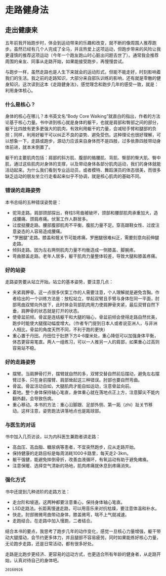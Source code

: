 # 走路健身法

## 走出健康来

五年前我开始跑步时，体会到运动带来的乐趣和改变，就不断的像周围人推荐跑步。虽然已经有几个人完成了全马，并且热爱上这项运动，但跑步带来的风险让我更谨慎的推荐这项运动（今年一个跑友跑山时心脏出问题去世了）。通常我会推荐周围的亲友、同事从走路开始，如果能接受跑步，再慢慢尝试。

与跑步一样，虽然走路也是人生下来就会的运动形式，但能不能走好，时刻影响着我们的生活。我之前的走路知识，大部分来自部队训练的影响，还有就是零散的健身知识。这次读到这本《走路健身法》，感觉理念和跑步几年的感受一致，就是：利用身体核心。

### 什么是核心？

身体的核心在哪儿？本书英文名“Body Core Walking”就直白的指出，作者的方法论基于核心力量。书中讲到核心就是身体的躯干，也就是肩部和臀部之间的部分，躯干比四肢有更多更强大的肌肉，有效利用躯干的力量，会减轻手臂和腿部的负担；同样，利用好躯干可以纠正不良的姿势、避免受伤。这种理论也很好理解，可以想象一下，走路或跑步，源动力应该来自身体而不是四肢，过多依靠四肢带动身体前进，就本末倒置了。

躯干的主要肌肉包括：肩部的斜方肌、腹部的骼腰肌、背肌、臀部的臀大肌、臀中肌，通过这些肌肉对身体的支撑，以及带动身体各部分肌肉运动，我们的身体就能活动起来。为什么我们看到专业运动员，或者模特、舞蹈演员的体态很美，而很多缺乏运动的朋友坐立行走看起来似乎不协调，就是核心肌肉的基础不同。

### 错误的走路姿势

本书总结的五种错误姿势是：

* 驼背走路。肩部颈部探出，脊柱S弯曲被破坏，颈部和腰部肌肉承重加大，造成腰痛、颈肩疼痛。伏案工作人群居多。
* 过度挺腰走路。腰部腹部肌肉不平衡，腹肌力量不足。穿高跟鞋女性、过度注意姿态的人容易造成腰痛。
* “罗圈腿”走路。膝盖和髋关节可能疼痛，罗圈腿很难纠正，需要刻意向前伸腿走路。
* 倾斜走路。因为左右两侧肌肉力量不均衡造成一侧膝盖、脚腕疼。
* 弯曲膝盖走路。老年人居多，躯干肌肉力量整体较差，导致大腿和膝盖疼痛。

### 好的站姿

走路姿势要从站立开始。站立的基本姿势，要注意几点：

* 夹紧肩胛骨。这一点很多伏案工作的人需要注意，个人理解就是避免含胸。作者给出的一个训练方法是：放松站立，举起双臂且手臂与身体在同一平面，肘部弯曲双臂向外放下，此时体会背部肌肉用力使肩胛骨夹紧，最后双臂自然下垂，肩胛骨的状态就是打开的状态。
* 使骨盆前倾。骨盆是连结躯干和大腿的轴心，骨盆前倾会使得走路自然优美，跑步时能使大腿摆动幅度增大。（作者专门提到日本人或者说亚洲人，与非洲人相比，骨盆的角度天然不同，不利于跑的更快）
* 重心置于丹田。丹田位于肚脐下方4-6厘米处，重心降低可以加强身体平衡，体态更容易笔直。两人一组练习，可以一人推另一人的肩部，如果重心过高则容易站不稳。

### 好的走路姿势

* 摆臂。当肩胛骨打开，摆臂就自然的多，双臂交替自然前后摆动，避免左右摆臂过多、只在身前摆臂、肩部耸起这三种错误。肘部也要自然弯曲。
* 骨盆。骨盆活动自如，大腿肌肉才能自如运动，注意骨盆向前。
* 着地。整个身体保持轴心笔直，身体重心就在落地点正上方，注意脚尖不能内翻外翻，会导致伤病。
* 重心移动。本书的方法：重心沿脚跟、足部外侧、第一跖（zhi）趾关节移动。这样注意，姿势跑法讲落地点也是跖球部。

### 与医生的对话

书中加入几页访谈，以为内科医生兼跑者讲走路：

* 高血压、高血脂、糖尿病等患者，不宜突然跑步，应从走路开始。
* 保持健康的走路目标是每周消耗1000卡路里，每天走2-3km。
* 躯干强健，能避免摔倒骨折，改善血液循环，有氧运动有助于避免瘫痪。
* 注意保暖、选择空气清新的场地，肌肉疼痛就休息到疼痛消失。

### 强化方式

书中还提到几种进阶的走路方法：

* 走台阶和坡道。这两种都要注意重心，保持身体轴心笔直。
* LSD走路法。长距离慢速走路，可以用音乐来对抗枯燥，要注意体温和补水。
* 快走。肘部微微弯曲带动身体，膝盖微弯，喘不上气就减速。
* 走跑结合。在走路中加入慢跑，二者结合。

结合本书的要点，我思考了跑步几年的动作变化，感觉一旦核心力量增强，躯干带动大腿摆动，会节约更多体力，并且腿部不容易疲劳。同时如果能练好核心力量，无论跑步走路，还是日常活动，都有很多好处。

走路是比跑步更经济、更容易的运动方式，也更适合所有年龄的健身者，从走路开始，认真对待自己的身体吧。

`20160926`
